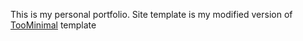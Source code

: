 This is my personal portfolio.
Site template is my modified version of [TooMinimal](https://github.com/FR0ST1N/TooMinimal) template